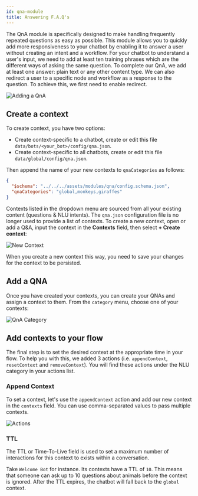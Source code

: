 ```yaml
---
id: qna-module
title: Answering F.A.Q's
---
```


The QnA module is specifically designed to make handling frequently repeated questions as easy as possible. This module allows you to quickly add more responsiveness to your chatbot by enabling it to answer a user without creating an intent and a workflow. For your chatbot to understand a user's input, we need to add at least ten training phrases which are the different ways of asking the same question. To complete our QnA, we add at least one answer: plain text or any other content type. We can also redirect a user to a specific node and workflow as a response to the question. To achieve this, we first need to enable redirect.

![Adding a QnA](/assets/qna-overview.png)

## Create a context

To create context, you have two options:

- Create context-specific to a chatbot, create or edit this file `data/bots/<your_bot>/config/qna.json`.
- Create context-specific to all chatbots, create or edit this file `data/global/config/qna.json`.

Then append the name of your new contexts to `qnaCategories` as follows:

```json
{
  "$schema": "../../../assets/modules/qna/config.schema.json",
  "qnaCategories": "global,monkeys,giraffes"
}
```

Contexts listed in the dropdown menu are sourced from all your existing content (questions & NLU intents). The `qna.json` configuration file is no longer used to provide a list of contexts. To create a new context, open or add a Q&A, input the context in the **Contexts** field, then select **+ Create context**:

![New Context](/assets/faq-qna-new-context.png)

When you create a new context this way, you need to save your changes for the context to be persisted. 

## Add a QNA

Once you have created your contexts, you can create your QNAs and assign a context to them. From the `category` menu, choose one of your contexts:

![QnA Category](/assets/faq-qna-category.png)

## Add contexts to your flow

The final step is to set the desired context at the appropriate time in your flow. To help you with this, we added 3 actions (i.e. `appendContext`, `resetContext` and `removeContext`). You will find these actions under the NLU category in your actions list.

### Append Context

To set a context, let's use the `appendContext` action and add our new context in the `contexts` field. You can use comma-separated values to pass multiple contexts.

![Actions](/assets/faq-append-context.png)

### TTL

The TTL or Time-To-Live field is used to set a maximum number of interactions for this context to exists within a conversation.

Take `Welcome Bot` for instance. Its contexts have a TTL of `10`. This means that someone can ask up to 10 questions about animals before the context is ignored. After the TTL expires, the chatbot will fall back to the `global` context.
